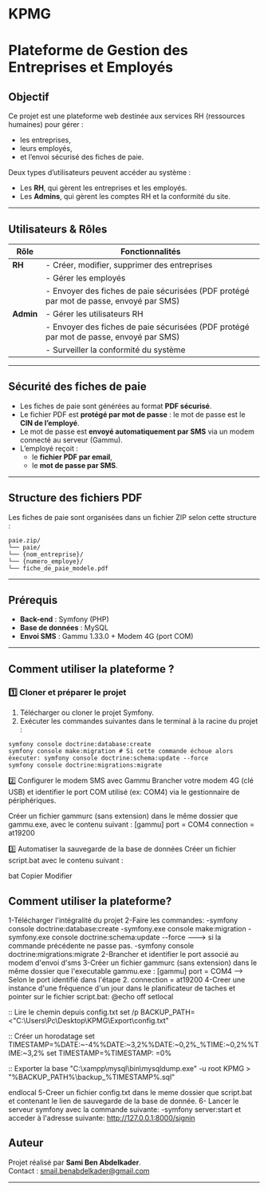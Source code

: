 # KPMG
# Plateforme de Gestion des Entreprises et Employés

## Objectif

Ce projet est une plateforme web destinée aux services RH (ressources humaines) pour gérer :
- les entreprises,
- leurs employés,
- et l’envoi sécurisé des fiches de paie.

Deux types d’utilisateurs peuvent accéder au système :  
- Les **RH**, qui gèrent les entreprises et les employés.  
- Les **Admins**, qui gèrent les comptes RH et la conformité du site.

---

## Utilisateurs & Rôles

| Rôle      | Fonctionnalités |
|-----------|-----------------|
| **RH**    | - Créer, modifier, supprimer des entreprises  
|           | - Gérer les employés  
|           | - Envoyer des fiches de paie sécurisées (PDF protégé par mot de passe, envoyé par SMS) |
| **Admin** | - Gérer les utilisateurs RH  
|           | - Envoyer des fiches de paie sécurisées (PDF protégé par mot de passe, envoyé par SMS) |
|           | - Surveiller la conformité du système |

---

##  Sécurité des fiches de paie

- Les fiches de paie sont générées au format **PDF sécurisé**.
- Le fichier PDF est **protégé par mot de passe** : le mot de passe est le **CIN de l’employé**.
- Le mot de passe est **envoyé automatiquement par SMS** via un modem connecté au serveur (Gammu).
- L’employé reçoit :
  - le **fichier PDF par email**,
  - le **mot de passe par SMS**.

---

## Structure des fichiers PDF

Les fiches de paie sont organisées dans un fichier ZIP selon cette structure :
```
paie.zip/
└── paie/
└── {nom_entreprise}/
└── {numero_employe}/
└── fiche_de_paie_modele.pdf
```

---

## Prérequis 

- **Back-end** : Symfony (PHP)
- **Base de données** : MySQL
- **Envoi SMS** : Gammu 1.33.0 + Modem 4G (port COM)

---

## Comment utiliser la plateforme ?

### 1️⃣ Cloner et préparer le projet

1. Télécharger ou cloner le projet Symfony.
2. Exécuter les commandes suivantes dans le terminal à la racine du projet :

```
symfony console doctrine:database:create
symfony console make:migration # Si cette commande échoue alors éxecuter: symfony console doctrine:schema:update --force
symfony console doctrine:migrations:migrate
```


2️⃣ Configurer le modem SMS avec Gammu
Brancher votre modem 4G (clé USB) et identifier le port COM utilisé (ex: COM4) via le gestionnaire de périphériques.

Créer un fichier gammurc (sans extension) dans le même dossier que gammu.exe, avec le contenu suivant :
[gammu]
port = COM4
connection = at19200

3️⃣ Automatiser la sauvegarde de la base de données
Créer un fichier script.bat avec le contenu suivant :

bat
Copier
Modifier

## Comment utiliser la plateforme?

1-Télécharger l'intégralité du projet
2-Faire les commandes:
-symfony console doctrine:database:create
-symfony.exe console make:migration 
-symfony.exe console doctrine:schema:update --force ---> si la commande précédente ne passe pas.
-symfony console doctrine:migrations:migrate
2-Brancher et identifier le port associé au modem d'envoi d'sms 
3-Créer un fichier gammurc (sans extension) dans le même dossier que l'executable gammu.exe :
  [gammu]
  port = COM4 --> Selon le port identifié dans l'étape 2.
  connection = at19200
4-Creer une instance d'une fréquence d'un jour dans le planificateur de taches et pointer sur le fichier script.bat:
  @echo off
  setlocal
  
  :: Lire le chemin depuis config.txt
  set /p BACKUP_PATH=<"C:\Users\Pc\Desktop\KPMG\Export\config.txt"
  
  :: Créer un horodatage
  set TIMESTAMP=%DATE:~-4%%DATE:~3,2%%DATE:~0,2%_%TIME:~0,2%%TIME:~3,2%
  set TIMESTAMP=%TIMESTAMP: =0%
  
  :: Exporter la base
  "C:\xampp\mysql\bin\mysqldump.exe" -u root KPMG > "%BACKUP_PATH%\backup_%TIMESTAMP%.sql"
  
  endlocal
5-Creer un fichier config.txt dans le meme dossier que script.bat et contenant le lien de sauvegarde de la base de donnée.
6- Lancer le serveur symfony avec la commande suivante:
-symfony server:start et acceder à l'adresse suivante: http://127.0.0.1:8000/signin



## Auteur

Projet réalisé par **Sami Ben Abdelkader**.  
Contact : [smail.benabdelkader@gmail.com](mailto:smail.benabdelkader@gmail.com)

---

